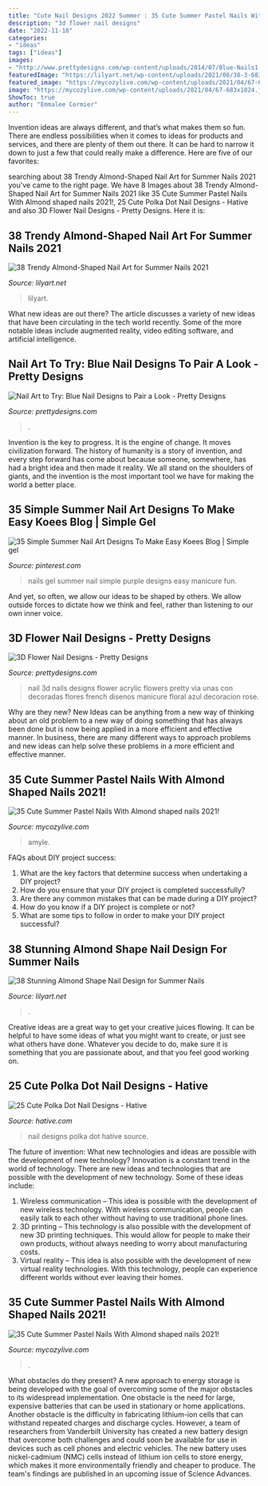 ```yaml
---
title: "Cute Nail Designs 2022 Summer : 35 Cute Summer Pastel Nails With Almond Shaped Nails 2021!"
description: "3d flower nail designs"
date: "2022-11-18"
categories:
- "ideas"
tags: ["ideas"]
images:
- "http://www.prettydesigns.com/wp-content/uploads/2014/07/Blue-Nails1.jpg"
featuredImage: "https://lilyart.net/wp-content/uploads/2021/06/38-3-683x1024.jpg"
featured_image: "https://mycozylive.com/wp-content/uploads/2021/04/67-683x1024.jpg"
image: "https://mycozylive.com/wp-content/uploads/2021/04/67-683x1024.jpg"
ShowToc: true
author: "Emmalee Cormier"
---
```



Invention ideas are always different, and that’s what makes them so fun. There are endless possibilities when it comes to ideas for products and services, and there are plenty of them out there. It can be hard to narrow it down to just a few that could really make a difference. Here are five of our favorites: 

	

		
searching about 38 Trendy Almond-Shaped Nail Art for Summer Nails 2021 you've came to the right page. We have 8 Images about 38 Trendy Almond-Shaped Nail Art for Summer Nails 2021 like 35 Cute Summer Pastel Nails With Almond shaped nails 2021!, 25 Cute Polka Dot Nail Designs - Hative and also 3D Flower Nail Designs - Pretty Designs. Here it is:
		
    
## 38 Trendy Almond-Shaped Nail Art For Summer Nails 2021

<img loading=lazy src="https://lilyart.net/wp-content/uploads/2021/06/38-3-683x1024.jpg" onerror="this.onerror=null;this.src='https://tse2.mm.bing.net/th?id=OIP.esjUg9OyPhI0-JYh7SjrtAHaLG&amp;pid=15.1';" alt="38 Trendy Almond-Shaped Nail Art for Summer Nails 2021">

_Source: lilyart.net_

>lilyart. 

	

What new ideas are out there?
The article discusses a variety of new ideas that have been circulating in the tech world recently. Some of the more notable ideas include augmented reality, video editing software, and artificial intelligence.

    
## Nail Art To Try: Blue Nail Designs To Pair A Look - Pretty Designs

<img loading=lazy src="https://www.prettydesigns.com/wp-content/uploads/2014/07/Pretty-Blue-Nails.jpg" onerror="this.onerror=null;this.src='https://tse1.mm.bing.net/th?id=OIP.W2JutOkZteVDX73sx8UicgHaJ3&amp;pid=15.1';" alt="Nail Art to Try: Blue Nail Designs to Pair a Look - Pretty Designs">

_Source: prettydesigns.com_

>. 

	

Invention is the key to progress. It is the engine of change. It moves civilization forward. The history of humanity is a story of invention, and every step forward has come about because someone, somewhere, has had a bright idea and then made it reality. We all stand on the shoulders of giants, and the invention is the most important tool we have for making the world a better place.

    
## 35 Simple Summer Nail Art Designs To Make Easy Koees Blog | Simple Gel

<img loading=lazy src="https://i.pinimg.com/736x/24/70/fe/2470fe8a7ff393140bb272da8cb46116.jpg" onerror="this.onerror=null;this.src='https://tse1.mm.bing.net/th?id=OIP.dOMRkxSsnTtdSWXJ_tRLyAHaNK&amp;pid=15.1';" alt="35 Simple Summer Nail Art Designs To Make Easy Koees Blog | Simple gel">

_Source: pinterest.com_

>nails gel summer nail simple purple designs easy manicure fun. 

	

And yet, so often, we allow our ideas to be shaped by others. We allow outside forces to dictate how we think and feel, rather than listening to our own inner voice.

    
## 3D Flower Nail Designs - Pretty Designs

<img loading=lazy src="http://www.prettydesigns.com/wp-content/uploads/2014/07/Blue-Nails1.jpg" onerror="this.onerror=null;this.src='https://tse1.mm.bing.net/th?id=OIP.eZvL7tmTXA7OdjUkIRRcqAHaJ4&amp;pid=15.1';" alt="3D Flower Nail Designs - Pretty Designs">

_Source: prettydesigns.com_

>nail 3d nails designs flower acrylic flowers pretty via unas con decoradas flores french disenos manicure floral azul decoracion rose. 

	

Why are they new?
New Ideas can be anything from a new way of thinking about an old problem to a new way of doing something that has always been done but is now being applied in a more efficient and effective manner. In business, there are many different ways to approach problems and new ideas can help solve these problems in a more efficient and effective manner.

    
## 35 Cute Summer Pastel Nails With Almond Shaped Nails 2021!

<img loading=lazy src="https://mycozylive.com/wp-content/uploads/2021/04/54.jpg" onerror="this.onerror=null;this.src='https://tse2.mm.bing.net/th?id=OIP.M5vpwfrADqStdYKoD3vpVwHaLH&amp;pid=15.1';" alt="35 Cute Summer Pastel Nails With Almond shaped nails 2021!">

_Source: mycozylive.com_

>amyle. 

	

FAQs about DIY project success:
1. What are the key factors that determine success when undertaking a DIY project?
2. How do you ensure that your DIY project is completed successfully? 
3. Are there any common mistakes that can be made during a DIY project? 
4. How do you know if a DIY project is complete or not? 
5. What are some tips to follow in order to make your DIY project successful?

    
## 38 Stunning Almond Shape Nail Design For Summer Nails

<img loading=lazy src="https://lilyart.net/wp-content/uploads/2021/05/36.jpg" onerror="this.onerror=null;this.src='https://tse2.mm.bing.net/th?id=OIP.tdv4ADlPY97QtA6pm0ndDgHaLH&amp;pid=15.1';" alt="38 Stunning Almond Shape Nail Design for Summer Nails">

_Source: lilyart.net_

>. 

	

Creative ideas are a great way to get your creative juices flowing. It can be helpful to have some ideas of what you might want to create, or just see what others have done. Whatever you decide to do, make sure it is something that you are passionate about, and that you feel good working on.

    
## 25 Cute Polka Dot Nail Designs - Hative

<img loading=lazy src="https://hative.com/wp-content/uploads/2014/11/polka-dot-nail-designs/6-cute-polka-dot-nail-designs.jpg" onerror="this.onerror=null;this.src='https://tse4.mm.bing.net/th?id=OIP.prhemaxB3RxlYJQdMmPPYgHaLH&amp;pid=15.1';" alt="25 Cute Polka Dot Nail Designs - Hative">

_Source: hative.com_

>nail designs polka dot hative source. 

	

The future of invention: What new technologies and ideas are possible with the development of new technology?
Innovation is a constant trend in the world of technology. There are new ideas and technologies that are possible with the development of new technology. Some of these ideas include: 
1) Wireless communication – This idea is possible with the development of new wireless technology. With wireless communication, people can easily talk to each other without having to use traditional phone lines. 
2) 3D printing – This technology is also possible with the development of new 3D printing techniques. This would allow for people to make their own products, without always needing to worry about manufacturing costs. 
3) Virtual reality – This idea is also possible with the development of new virtual reality technologies. With this technology, people can experience different worlds without ever leaving their homes.

    
## 35 Cute Summer Pastel Nails With Almond Shaped Nails 2021!

<img loading=lazy src="https://mycozylive.com/wp-content/uploads/2021/04/67-683x1024.jpg" onerror="this.onerror=null;this.src='https://tse4.mm.bing.net/th?id=OIP.jekk1AKt8blDg8aCYXeg8QHaLG&amp;pid=15.1';" alt="35 Cute Summer Pastel Nails With Almond shaped nails 2021!">

_Source: mycozylive.com_

>. 

	

What obstacles do they present?
A new approach to energy storage is being developed with the goal of overcoming some of the major obstacles to its widespread implementation. One obstacle is the need for large, expensive batteries that can be used in stationary or home applications. Another obstacle is the difficulty in fabricating lithium-ion cells that can withstand repeated charges and discharge cycles. However, a team of researchers from Vanderbilt University has created a new battery design that overcome both challenges and could soon be available for use in devices such as cell phones and electric vehicles. The new battery uses nickel-cadmium (NMC) cells instead of lithium ion cells to store energy, which makes it more environmentally friendly and cheaper to produce. The team's findings are published in an upcoming issue of Science Advances.

